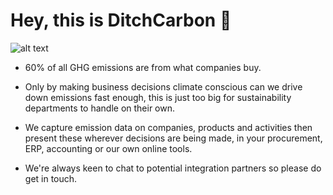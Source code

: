 <h1>Hey, this is DitchCarbon 👋</h1>

![alt text](https://ditchcarbon.com/wp-content/uploads/2023/01/Page-Main-Landing-1.jpg)

- 60% of all GHG emissions are from what companies buy. 

- Only by making business decisions climate conscious can we drive down emissions fast enough, this is just too big for sustainability departments to handle on their own.

- We capture emission data on companies, products and activities then present these wherever decisions are being made, in your procurement, ERP, accounting or our own online tools. 

- We're always keen to chat to potential integration partners so please do get in touch.
